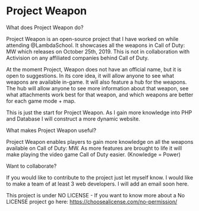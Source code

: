# Project Weapon

What does Project Weapon do?

Project Weapon is an open-source project that I have worked on while attending @LambdaSchool. It showcases all the weapons in Call of Duty: MW which releases on October 25th, 2019. This is not in collaboration with Activision on any affiliated companies behind Call of Duty. 

At the moment Project, Weapon does not have an official name, but it is open to suggestions. In its core idea, it will allow anyone to see what weapons are available in-game. It will also feature a hub for the weapons. The hub will allow anyone to see more information about that weapon, see what attachments work best for that weapon, and which weapons are better for each game mode + map. 

This is just the start for Project Weapon. As I gain more knowledge into PHP and Database I will construct a more dynamic website. 


What makes Project Weapon useful?

Project Weapon enables players to gain more knowledge on all the weapons available on Call of Duty: MW. As more features are brought to life it will make playing the video game Call of Duty easier. (Knowledge = Power) 

Want to collaborate?

If you would like to contribute to the project just let myself know. I would like to make a team of at least 3 web developers. I will add an email soon here. 

This project is under NO LICENSE - If you want to know more about a No LICENSE project go here: https://choosealicense.com/no-permission/
